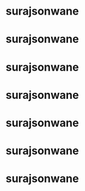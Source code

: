 # surajsonwane
# surajsonwane
# surajsonwane
# surajsonwane
# surajsonwane
# surajsonwane
# surajsonwane
